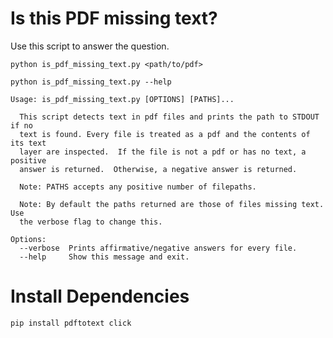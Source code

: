 # Is this PDF missing text?

Use this script to answer the question. 

```python is_pdf_missing_text.py <path/to/pdf>```

```
python is_pdf_missing_text.py --help

Usage: is_pdf_missing_text.py [OPTIONS] [PATHS]...

  This script detects text in pdf files and prints the path to STDOUT if no
  text is found. Every file is treated as a pdf and the contents of its text
  layer are inspected.  If the file is not a pdf or has no text, a positive
  answer is returned.  Otherwise, a negative answer is returned.

  Note: PATHS accepts any positive number of filepaths.

  Note: By default the paths returned are those of files missing text. Use
  the verbose flag to change this.

Options:
  --verbose  Prints affirmative/negative answers for every file.
  --help     Show this message and exit.

```

# Install Dependencies

```pip install pdftotext click```



